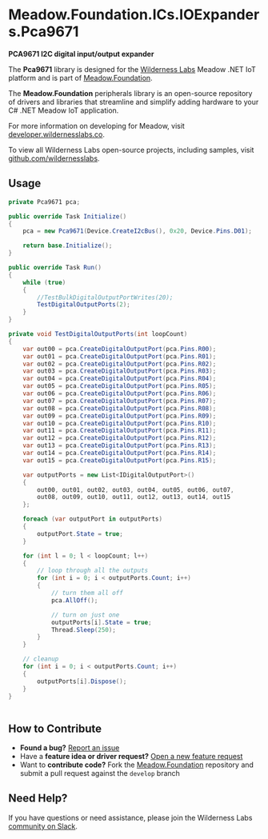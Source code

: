 # Meadow.Foundation.ICs.IOExpanders.Pca9671

**PCA9671 I2C digital input/output expander**

The **Pca9671** library is designed for the [Wilderness Labs](www.wildernesslabs.co) Meadow .NET IoT platform and is part of [Meadow.Foundation](https://developer.wildernesslabs.co/Meadow/Meadow.Foundation/).

The **Meadow.Foundation** peripherals library is an open-source repository of drivers and libraries that streamline and simplify adding hardware to your C# .NET Meadow IoT application.

For more information on developing for Meadow, visit [developer.wildernesslabs.co](http://developer.wildernesslabs.co/).

To view all Wilderness Labs open-source projects, including samples, visit [github.com/wildernesslabs](https://github.com/wildernesslabs/).

## Usage

```csharp
private Pca9671 pca;

public override Task Initialize()
{
    pca = new Pca9671(Device.CreateI2cBus(), 0x20, Device.Pins.D01);

    return base.Initialize();
}

public override Task Run()
{
    while (true)
    {
        //TestBulkDigitalOutputPortWrites(20);
        TestDigitalOutputPorts(2);
    }
}

private void TestDigitalOutputPorts(int loopCount)
{
    var out00 = pca.CreateDigitalOutputPort(pca.Pins.R00);
    var out01 = pca.CreateDigitalOutputPort(pca.Pins.R01);
    var out02 = pca.CreateDigitalOutputPort(pca.Pins.R02);
    var out03 = pca.CreateDigitalOutputPort(pca.Pins.R03);
    var out04 = pca.CreateDigitalOutputPort(pca.Pins.R04);
    var out05 = pca.CreateDigitalOutputPort(pca.Pins.R05);
    var out06 = pca.CreateDigitalOutputPort(pca.Pins.R06);
    var out07 = pca.CreateDigitalOutputPort(pca.Pins.R07);
    var out08 = pca.CreateDigitalOutputPort(pca.Pins.R08);
    var out09 = pca.CreateDigitalOutputPort(pca.Pins.R09);
    var out10 = pca.CreateDigitalOutputPort(pca.Pins.R10);
    var out11 = pca.CreateDigitalOutputPort(pca.Pins.R11);
    var out12 = pca.CreateDigitalOutputPort(pca.Pins.R12);
    var out13 = pca.CreateDigitalOutputPort(pca.Pins.R13);
    var out14 = pca.CreateDigitalOutputPort(pca.Pins.R14);
    var out15 = pca.CreateDigitalOutputPort(pca.Pins.R15);

    var outputPorts = new List<IDigitalOutputPort>()
    {
        out00, out01, out02, out03, out04, out05, out06, out07,
        out08, out09, out10, out11, out12, out13, out14, out15
    };

    foreach (var outputPort in outputPorts)
    {
        outputPort.State = true;
    }

    for (int l = 0; l < loopCount; l++)
    {
        // loop through all the outputs
        for (int i = 0; i < outputPorts.Count; i++)
        {
            // turn them all off
            pca.AllOff();

            // turn on just one
            outputPorts[i].State = true;
            Thread.Sleep(250);
        }
    }

    // cleanup
    for (int i = 0; i < outputPorts.Count; i++)
    {
        outputPorts[i].Dispose();
    }
}
        
```
## How to Contribute

- **Found a bug?** [Report an issue](https://github.com/WildernessLabs/Meadow_Issues/issues)
- Have a **feature idea or driver request?** [Open a new feature request](https://github.com/WildernessLabs/Meadow_Issues/issues)
- Want to **contribute code?** Fork the [Meadow.Foundation](https://github.com/WildernessLabs/Meadow.Foundation) repository and submit a pull request against the `develop` branch


## Need Help?

If you have questions or need assistance, please join the Wilderness Labs [community on Slack](http://slackinvite.wildernesslabs.co/).
